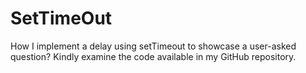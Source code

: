 # SetTimeOut
How I implement a delay using setTimeout to showcase a user-asked question? Kindly examine the code available in my GitHub repository.
